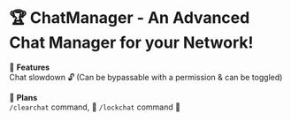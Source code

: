 # 🏆 ChatManager - An Advanced Chat Manager for your Network!

📌 **Features**  
Chat slowdown 🔓 (Can be bypassable with a permission & can be toggled)

📰 **Plans**  
`/clearchat` command, 👋
`/lockchat` command 💸
